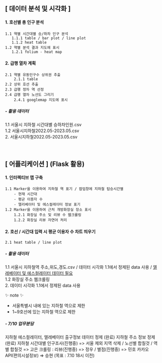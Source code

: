 ## [ 데이터 분석 및 시각화 ]
#### 1. 호선별 총 인구 분석  
```
1.1 역별 시간대별 승/하차 인구 분석  
   1.1.1 table / bar plot / line plot  
   1.1.2 heat table  
1.2 역별 분석 결과 지도에 표시  
   1.2.1 folium - heat map
```
        
#### 2. 급행 열차 계획  
    2.1 역별 유동인구수 상위권 추출  
        2.1.1 table  
    2.2 상위 호선 추출  
    2.3 급행 정차 역 선정  
    2.4 급행 열차 노선도 그리기  
        2.4.1 googlemap 지도에 표시  
   
##### - 활용 데이터  
1.1 서울시 지하철 시간대별 승하차인원.csv  
1.2 서울시지하철2022.05-2023.05.csv  
2. 서울시지하철2022.05-2023.05.csv  
<br/>
<br/>
## [ 어플리케이션 ] (Flask 활용)  
#### 1. 인터렉티브 맵 구축  
    1.1 Marker을 이용하여 지하철 역 표기 / 팝업창에 지하철 탑승시간별  
        - 현재 시간대  
        - 평균 이용자 수  
        - 엘리베이터 및 에스컬레이터 정보 표기  
    1.2 Marker을 이용하여 근처 개방화장실 장소 표시  
        1.2.1 화장실 주소 및 리뷰 수 웹크롤링  
        1.2.2 화장실 리뷰 자연어 처리  
        
#### 2. 호선 / 시간대 입력 시 평균 이용자 수 차트 띄우기  
    2.1 heat table / line plot  

##### - 활용 데이터  
1.1 서울시 지하철역 주소,위도,경도.csv / 데이터 시각화 1.1에서 정제된 data 사용 / <u>엘레베이터 및 에스컬레이터 데이터 필요</u>  
1.2 화장실 주소 웹크롤링  
2. 데이터 시각화 1.1에서 정제된 data 사용  

  
:sparkles:️ note :sparkles: ️ 
- 서울특별시 내에 있는 지하철 역으로 제한  
- 1~9호선에 있는 지하철 역으로 제한  


##### - 7/10 업무분담

지하철 에스컬레이터, 엘레베이터 출구정보 데이터 정제 (완료)
지하철 주소 정보 정제(완료)
지하철 시간대별 인구조사(진행중) => 서울 제외 지역 삭제 / 노선별 합칠것 / 역별 합칠것 => 고은
크롤링 : 리뷰(진행중)  => 정우 / 별점(진행중) => 민호
              카카오API(편의시설정보) => 승현
(목표 : 7.10 18시 이전)

